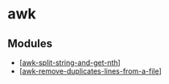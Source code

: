 # awk

Modules
---

- [[awk-split-string-and-get-nth]]
- [[awk-remove-duplicates-lines-from-a-file]]

[//begin]: # "Autogenerated link references for markdown compatibility"
[awk-split-string-and-get-nth]: awk-split-string-and-get-nth.md "Split String and Get Nth"
[awk-remove-duplicates-lines-from-a-file]: awk-remove-duplicates-lines-from-a-file.md "AWK Remove duplicates lines from a file"
[//end]: # "Autogenerated link references"
